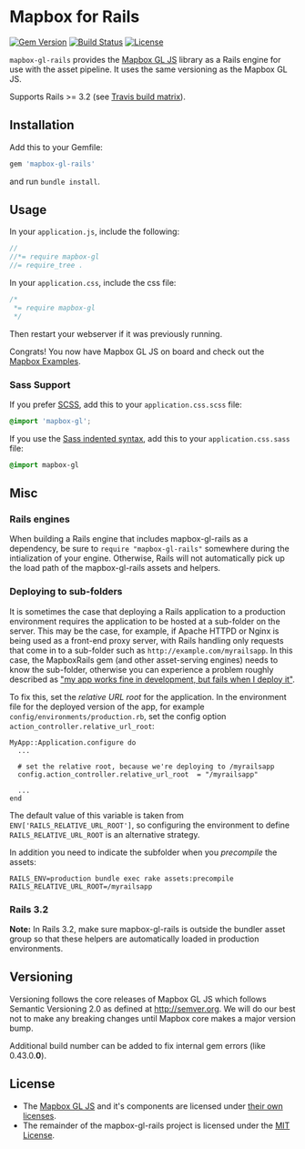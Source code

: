 # Mapbox for Rails

[![Gem Version](https://badge.fury.io/rb/mapbox-gl-rails.svg)](http://badge.fury.io/rb/mapbox-gl-rails)
[![Build Status](https://travis-ci.org/nbulaj/mapbox-gl-rails.svg?branch=master)](https://travis-ci.org/nbulaj/mapbox-gl-rails)
[![License](http://img.shields.io/badge/license-MIT-brightgreen.svg)](#license)

`mapbox-gl-rails` provides the [Mapbox GL JS](https://github.com/mapbox/mapbox-gl-js) library as a Rails engine for
use with the asset pipeline. It uses the same versioning as the Mapbox GL JS.

Supports Rails >= 3.2 (see [Travis build matrix]((.travis.yml))).

## Installation

Add this to your Gemfile:

```ruby
gem 'mapbox-gl-rails'
```

and run `bundle install`.

## Usage

In your `application.js`, include the following:


```js
//
//*= require mapbox-gl
//= require_tree .
```

In your `application.css`, include the css file:

```css
/*
 *= require mapbox-gl
 */
```

Then restart your webserver if it was previously running.

Congrats! You now have Mapbox GL JS on board and check out the
[Mapbox Examples](https://www.mapbox.com/mapbox-gl-js/examples).

### Sass Support

If you prefer [SCSS](http://sass-lang.com/documentation/file.SASS_REFERENCE.html), add this to your
`application.css.scss` file:

```scss
@import 'mapbox-gl';
```

If you use the [Sass indented syntax](http://sass-lang.com/docs/yardoc/file.INDENTED_SYNTAX.html),
add this to your `application.css.sass` file:

```sass
@import mapbox-gl
```

## Misc

### Rails engines

When building a Rails engine that includes mapbox-gl-rails as a dependency,
be sure to `require "mapbox-gl-rails"` somewhere during the intialization of
your engine. Otherwise, Rails will not automatically pick up the load path of
the mapbox-gl-rails assets and helpers.

### Deploying to sub-folders

It is sometimes the case that deploying a Rails application to a production
environment requires the application to be hosted at a sub-folder on the server.
This may be the case, for example, if Apache HTTPD or Nginx is being used as a
front-end proxy server, with Rails handling only requests that come in to a sub-folder
such as `http://example.com/myrailsapp`. In this case, the
MapboxRails gem (and other asset-serving engines) needs to know the sub-folder,
otherwise you can experience a problem roughly described as ["my app works
fine in development, but fails when I deploy
it"](https://github.com/bokmann/font-awesome-rails/issues/74).

To fix this, set the *relative URL root* for the application. In the
environment file for the deployed version of the app, for example
`config/environments/production.rb`,
set the config option `action_controller.relative_url_root`:

    MyApp::Application.configure do
      ...

      # set the relative root, because we're deploying to /myrailsapp
      config.action_controller.relative_url_root  = "/myrailsapp"

      ...
    end

The default value of this variable is taken from `ENV['RAILS_RELATIVE_URL_ROOT']`,
so configuring the environment to define `RAILS_RELATIVE_URL_ROOT` is an alternative strategy.

In addition you need to indicate the subfolder when you *precompile* the assets:

    RAILS_ENV=production bundle exec rake assets:precompile RAILS_RELATIVE_URL_ROOT=/myrailsapp

### Rails 3.2

**Note:** In Rails 3.2, make sure mapbox-gl-rails is outside the bundler asset group
so that these helpers are automatically loaded in production environments.

## Versioning

Versioning follows the core releases of Mapbox GL JS which follows Semantic
Versioning 2.0 as defined at <http://semver.org>. We will do our best not to
make any breaking changes until Mapbox core makes a major version bump.

Additional build number can be added to fix internal gem errors (like 0.43.0.**0**).

## License

* The [Mapbox GL JS](https://github.com/mapbox/mapbox-gl-js) and it's components are
  licensed under [their own licenses](https://github.com/mapbox/mapbox-gl-js/blob/master/LICENSE.txt).
* The remainder of the mapbox-gl-rails project is licensed under the
  [MIT License](http://opensource.org/licenses/mit-license.html).
